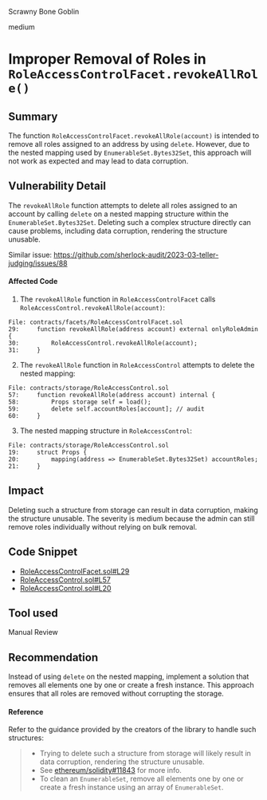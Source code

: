 Scrawny Bone Goblin

medium

# Improper Removal of Roles in `RoleAccessControlFacet.revokeAllRole()`

## Summary

The function `RoleAccessControlFacet.revokeAllRole(account)` is intended to remove all roles assigned to an address by using `delete`. However, due to the nested mapping used by `EnumerableSet.Bytes32Set`, this approach will not work as expected and may lead to data corruption.

## Vulnerability Detail

The `revokeAllRole` function attempts to delete all roles assigned to an account by calling `delete` on a nested mapping structure within the `EnumerableSet.Bytes32Set`. Deleting such a complex structure directly can cause problems, including data corruption, rendering the structure unusable.

Similar issue: https://github.com/sherlock-audit/2023-03-teller-judging/issues/88

#### Affected Code

1. The `revokeAllRole` function in `RoleAccessControlFacet` calls `RoleAccessControl.revokeAllRole(account)`:
   
```solidity
File: contracts/facets/RoleAccessControlFacet.sol
29:     function revokeAllRole(address account) external onlyRoleAdmin {
30:         RoleAccessControl.revokeAllRole(account);
31:     }
```

2. The `revokeAllRole` function in `RoleAccessControl` attempts to delete the nested mapping:

```solidity
File: contracts/storage/RoleAccessControl.sol
57:     function revokeAllRole(address account) internal {
58:         Props storage self = load();
59:         delete self.accountRoles[account]; // audit
60:     }
```

3. The nested mapping structure in `RoleAccessControl`:

```solidity
File: contracts/storage/RoleAccessControl.sol
19:     struct Props {
20:         mapping(address => EnumerableSet.Bytes32Set) accountRoles;
21:     }
```

## Impact

Deleting such a structure from storage can result in data corruption, making the structure unusable. The severity is medium because the admin can still remove roles individually without relying on bulk removal.

## Code Snippet

- [RoleAccessControlFacet.sol#L29](https://github.com/sherlock-audit/2024-05-elfi-protocol/blob/8a1a01804a7de7f73a04d794bf6b8104528681ad/elfi-perp-contracts/contracts/facets/RoleAccessControlFacet.sol#L29)
- [RoleAccessControl.sol#L57](https://github.com/sherlock-audit/2024-05-elfi-protocol/blob/8a1a01804a7de7f73a04d794bf6b8104528681ad/elfi-perp-contracts/contracts/storage/RoleAccessControl.sol#L57)
- [RoleAccessControl.sol#L20](https://github.com/sherlock-audit/2024-05-elfi-protocol/blob/8a1a01804a7de7f73a04d794bf6b8104528681ad/elfi-perp-contracts/contracts/storage/RoleAccessControl.sol#L20)

## Tool used

Manual Review

## Recommendation

Instead of using `delete` on the nested mapping, implement a solution that removes all elements one by one or create a fresh instance.
This approach ensures that all roles are removed without corrupting the storage.

#### Reference

Refer to the guidance provided by the creators of the library to handle such structures:
 
> * Trying to delete such a structure from storage will likely result in data corruption, rendering the structure unusable.
> * See [ethereum/solidity#11843](https://github.com/ethereum/solidity/pull/11843) for more info.
> * To clean an `EnumerableSet`, remove all elements one by one or create a fresh instance using an array of `EnumerableSet`.